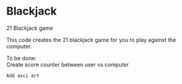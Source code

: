 # Blackjack
21 Blackjack game 

This code creates the 21 blackjack game for you to play against the computer.

To be done:     
    Create score counter between user vs computer 
    
    Add asci art
